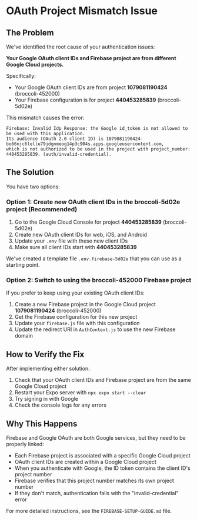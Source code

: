 # OAuth Project Mismatch Issue

## The Problem

We've identified the root cause of your authentication issues:

**Your Google OAuth client IDs and Firebase project are from different Google Cloud projects.**

Specifically:
- Your Google OAuth client IDs are from project **1079081190424** (broccoli-452000)
- Your Firebase configuration is for project **440453285839** (broccoli-5d02e)

This mismatch causes the error:
```
Firebase: Invalid Idp Response: the Google id_token is not allowed to be used with this application. 
Its audience (OAuth 2.0 client ID) is 1079081190424-bo66njc6lellu79jdgnmeog14p3c904s.apps.googleusercontent.com, 
which is not authorized to be used in the project with project_number: 440453285839. (auth/invalid-credential).
```

## The Solution

You have two options:

### Option 1: Create new OAuth client IDs in the broccoli-5d02e project (Recommended)

1. Go to the Google Cloud Console for project **440453285839** (broccoli-5d02e)
2. Create new OAuth client IDs for web, iOS, and Android
3. Update your `.env` file with these new client IDs
4. Make sure all client IDs start with **440453285839**

We've created a template file `.env.firebase-5d02e` that you can use as a starting point.

### Option 2: Switch to using the broccoli-452000 Firebase project

If you prefer to keep using your existing OAuth client IDs:

1. Create a new Firebase project in the Google Cloud project **1079081190424** (broccoli-452000)
2. Get the Firebase configuration for this new project
3. Update your `firebase.js` file with this configuration
4. Update the redirect URI in `AuthContext.js` to use the new Firebase domain

## How to Verify the Fix

After implementing either solution:

1. Check that your OAuth client IDs and Firebase project are from the same Google Cloud project
2. Restart your Expo server with `npx expo start --clear`
3. Try signing in with Google
4. Check the console logs for any errors

## Why This Happens

Firebase and Google OAuth are both Google services, but they need to be properly linked:

- Each Firebase project is associated with a specific Google Cloud project
- OAuth client IDs are created within a Google Cloud project
- When you authenticate with Google, the ID token contains the client ID's project number
- Firebase verifies that this project number matches its own project number
- If they don't match, authentication fails with the "invalid-credential" error

For more detailed instructions, see the `FIREBASE-SETUP-GUIDE.md` file. 